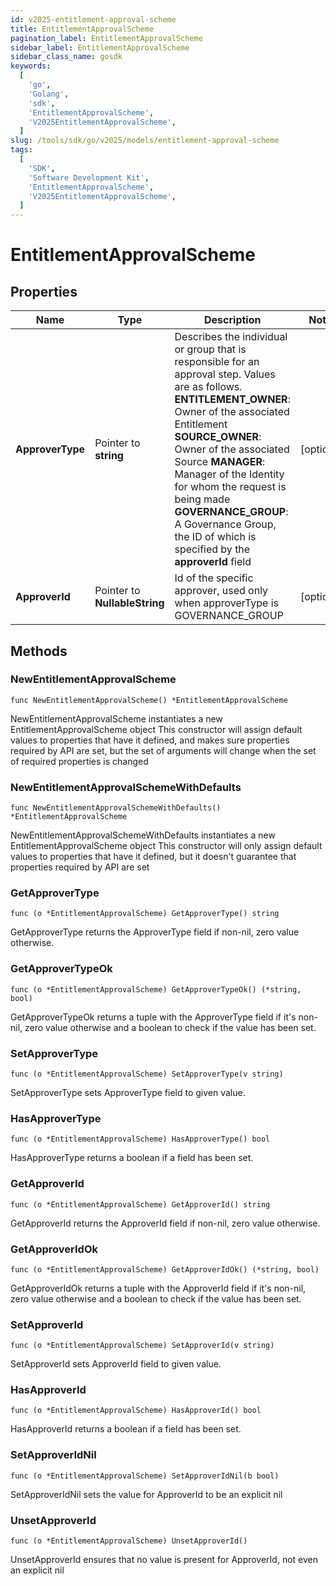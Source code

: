 ```yaml
---
id: v2025-entitlement-approval-scheme
title: EntitlementApprovalScheme
pagination_label: EntitlementApprovalScheme
sidebar_label: EntitlementApprovalScheme
sidebar_class_name: gosdk
keywords:
  [
    'go',
    'Golang',
    'sdk',
    'EntitlementApprovalScheme',
    'V2025EntitlementApprovalScheme',
  ]
slug: /tools/sdk/go/v2025/models/entitlement-approval-scheme
tags:
  [
    'SDK',
    'Software Development Kit',
    'EntitlementApprovalScheme',
    'V2025EntitlementApprovalScheme',
  ]
---
```


# EntitlementApprovalScheme

## Properties

| Name | Type | Description | Notes |
| --- | --- | --- | --- |
| **ApproverType** | Pointer to **string** | Describes the individual or group that is responsible for an approval step. Values are as follows. **ENTITLEMENT_OWNER**: Owner of the associated Entitlement **SOURCE_OWNER**: Owner of the associated Source **MANAGER**: Manager of the Identity for whom the request is being made **GOVERNANCE_GROUP**: A Governance Group, the ID of which is specified by the **approverId** field | [optional] |
| **ApproverId** | Pointer to **NullableString** | Id of the specific approver, used only when approverType is GOVERNANCE_GROUP | [optional] |

## Methods

### NewEntitlementApprovalScheme

`func NewEntitlementApprovalScheme() *EntitlementApprovalScheme`

NewEntitlementApprovalScheme instantiates a new EntitlementApprovalScheme object This constructor will assign default values to properties that have it defined, and makes sure properties required by API are set, but the set of arguments will change when the set of required properties is changed

### NewEntitlementApprovalSchemeWithDefaults

`func NewEntitlementApprovalSchemeWithDefaults() *EntitlementApprovalScheme`

NewEntitlementApprovalSchemeWithDefaults instantiates a new EntitlementApprovalScheme object This constructor will only assign default values to properties that have it defined, but it doesn't guarantee that properties required by API are set

### GetApproverType

`func (o *EntitlementApprovalScheme) GetApproverType() string`

GetApproverType returns the ApproverType field if non-nil, zero value otherwise.

### GetApproverTypeOk

`func (o *EntitlementApprovalScheme) GetApproverTypeOk() (*string, bool)`

GetApproverTypeOk returns a tuple with the ApproverType field if it's non-nil, zero value otherwise and a boolean to check if the value has been set.

### SetApproverType

`func (o *EntitlementApprovalScheme) SetApproverType(v string)`

SetApproverType sets ApproverType field to given value.

### HasApproverType

`func (o *EntitlementApprovalScheme) HasApproverType() bool`

HasApproverType returns a boolean if a field has been set.

### GetApproverId

`func (o *EntitlementApprovalScheme) GetApproverId() string`

GetApproverId returns the ApproverId field if non-nil, zero value otherwise.

### GetApproverIdOk

`func (o *EntitlementApprovalScheme) GetApproverIdOk() (*string, bool)`

GetApproverIdOk returns a tuple with the ApproverId field if it's non-nil, zero value otherwise and a boolean to check if the value has been set.

### SetApproverId

`func (o *EntitlementApprovalScheme) SetApproverId(v string)`

SetApproverId sets ApproverId field to given value.

### HasApproverId

`func (o *EntitlementApprovalScheme) HasApproverId() bool`

HasApproverId returns a boolean if a field has been set.

### SetApproverIdNil

`func (o *EntitlementApprovalScheme) SetApproverIdNil(b bool)`

SetApproverIdNil sets the value for ApproverId to be an explicit nil

### UnsetApproverId

`func (o *EntitlementApprovalScheme) UnsetApproverId()`

UnsetApproverId ensures that no value is present for ApproverId, not even an explicit nil
